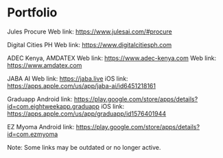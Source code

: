 # Portfolio

Jules Procure
Web link: https://www.julesai.com/#procure

Digital Cities PH
Web link: https://www.digitalcitiesph.com

ADEC Kenya, AMDATEX
Web link: https://www.adec-kenya.com
Web link: https://www.amdatex.com

JABA AI
Web link: https://jaba.live
iOS link: https://apps.apple.com/us/app/jaba-ai/id6451218161

Graduapp
Android link: https://play.google.com/store/apps/details?id=com.eightweekapp.graduapp
iOS link: https://apps.apple.com/us/app/graduapp/id1576401944

EZ Myoma
Android link: https://play.google.com/store/apps/details?id=com.ezmyoma


Note: Some links may be outdated or no longer active.
